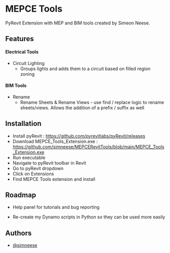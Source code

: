 # MEPCE Tools

PyRevit Extension with MEP and BIM tools created by Simeon Neese.


## Features

#### Electrical Tools
- Circuit Lighting
    - Groups lights and adds them to a circuit based on filled region zoning
#### BIM Tools
- Rename
    - Rename Sheets & Rename Views - use find / replace logic to rename sheets/views. Allows the addition of a prefix / suffix as well


## Installation

- Install pyRevit : https://github.com/pyrevitlabs/pyRevit/releases
- Download MEPCE_Tools_Extension.exe : https://github.com/simneese/MEPCERevitTools/blob/main/MEPCE_Tools_Extension.exe
- Run executable
- Navigate to pyRevit toolbar in Revit
- Go to pyRevit dropdown
- Click on Extensions
- Find MEPCE Tools extension and install



## Roadmap

- Help panel for tutorials and bug reporting

- Re-create my Dynamo scripts in Python so they can be used more easily


## Authors

- [@simneese](https://github.com/simneese)
